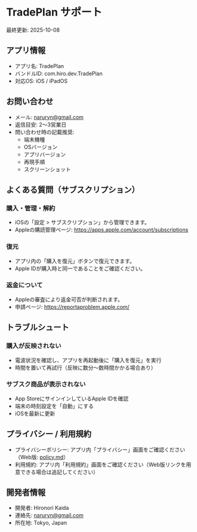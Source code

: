 # TradePlan サポート

最終更新: 2025-10-08

## アプリ情報

- アプリ名: TradePlan
- バンドルID: com.hiro.dev.TradePlan
- 対応OS: iOS / iPadOS

## お問い合わせ

- メール: [naruryn@gmail.com](mailto:naruryn@gmail.com)
- 返信目安: 2〜3営業日
- 問い合わせ時の記載推奨:
	- 端末機種
	- OSバージョン
	- アプリバージョン
	- 再現手順
	- スクリーンショット

## よくある質問（サブスクリプション）

### 購入・管理・解約

- iOSの「設定 > サブスクリプション」から管理できます。
- Appleの購読管理ページ: <https://apps.apple.com/account/subscriptions>

### 復元

- アプリ内の「購入を復元」ボタンで復元できます。
- Apple IDが購入時と同一であることをご確認ください。

### 返金について

- Appleの審査により返金可否が判断されます。
- 申請ページ: <https://reportaproblem.apple.com/>

## トラブルシュート

### 購入が反映されない

- 電波状況を確認し、アプリを再起動後に「購入を復元」を実行
- 時間を置いて再試行（反映に数分〜数時間かかる場合あり）

### サブスク商品が表示されない

- App StoreにサインインしているApple IDを確認
- 端末の時刻設定を「自動」にする
- iOSを最新に更新

## プライバシー / 利用規約

- プライバシーポリシー: アプリ内「プライバシー」画面をご確認ください（Web版: [policy.md](./policy.md)）
- 利用規約: アプリ内「利用規約」画面をご確認ください（Web版リンクを用意できる場合は追記してください）

## 開発者情報

- 開発者: Hironori Kaida
- 連絡先: [naruryn@gmail.com](mailto:naruryn@gmail.com)
- 所在地: Tokyo, Japan